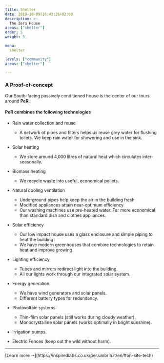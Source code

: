 ```yaml
---
title: Shelter
date: 2019-10-09T16:43:26+02:00
description: >-
  The Zero House
areas: ["shelter"]
order: 5
weight: 5

menu:
  shelter

levels: ["community"]
areas: ["shelter"]

---
```


<!--changes&nbsp;everything-->

### A Proof-of-concept 

Our South-facing passively conditioned house is the center of our tours around **PeR**. 

#### **PeR** combines the following technologies 

- Rain water collection and reuse
	- A network of pipes and filters helps us reuse grey water for flushing toilets. We keep rain water for showering and use in the sink.
- Solar heating
	- We store around 4,000 litres of natural heat which circulates inter­seasonally.
- Biomass heating
	- We recycle waste into useful, economical pellets.
- Natural cooling ventilation
	- Underground pipes help keep the air in the building fresh
	- Modified appliances attain near-optimum efficiency
	- Our washing machines use pre-heated water. Far more economical than standard dish and clothes appliances.


- Solar efficiency
	- Our low impact house uses a glass enclosure and simple piping to heat the building.
	- We have modern greenhouses that combine technologies to retain heat and improve growing.
- Lighting efficiency
	- Tubes and mirrors redirect light into the building.
	- All our lights work through our integrated solar system.
- Energy generation
	- We have wind generators and solar panels.
	- Different battery types for redundancy.
- Photovoltaic systems
	- Thin-film solar panels (still works during cloudy weather).
	- Monocrystalline solar panels (works optimally in bright sunshine).
- Irrigation pumps.
- Electric Fences (keep out the wild without harm).

<hr/>
[Learn more ➝](https://inspiredlabs.co.uk/per.umbria.it/en/#on-site-tech)
